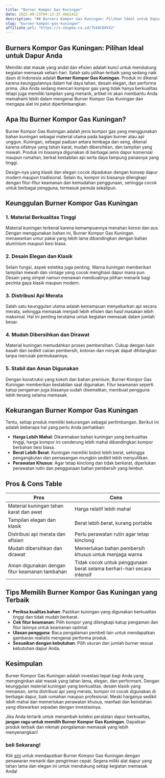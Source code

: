 ```yaml
---
title: "Burner Kompor Gas Kuningan"
date: 2025-09-23T04:13:37.466142Z
description: "## Burners Kompor Gas Kuningan: Pilihan Ideal untuk Dapur Anda..."
slug: "burner-kompor-gas-kuningan"
affiliate_url: "https://s.shopee.co.id/7V44C68VX2"
---
```

## Burners Kompor Gas Kuningan: Pilihan Ideal untuk Dapur Anda

Memiliki alat masak yang andal dan efisien adalah kunci untuk mendukung kegiatan memasak sehari-hari. Salah satu pilihan terbaik yang sedang naik daun di Indonesia adalah **Burner Kompor Gas Kuningan**. Produk ini dikenal karena keunggulannya dalam hal daya tahan, desain elegan, dan performa prima. Jika Anda sedang mencari kompor gas yang tidak hanya berkualitas tetapi juga memiliki tampilan yang menarik, artikel ini akan membantu Anda memahami lebih dalam mengenai Burner Kompor Gas Kuningan dan mengapa alat ini patut dipertimbangkan.

## Apa Itu Burner Kompor Gas Kuningan?

Burner Kompor Gas Kuningan adalah jenis kompor gas yang menggunakan bahan kuningan sebagai material utama pada bagian burner atau api unggun. Kuningan, sebagai paduan antara tembaga dan seng, dikenal karena sifatnya yang tahan karat, mudah dibersihkan, dan tampilan yang mewah. Produk ini biasanya digunakan di berbagai jenis dapur komersial maupun rumahan, berkat kestabilan api serta daya tampung panasnya yang tinggi.

Design-nya yang klasik dan elegan cocok dipadukan dengan konsep dapur modern maupun tradisional. Selain itu, kompor ini biasanya dilengkapi dengan fitur-fitur keamanan dan kemudahan penggunaan, sehingga cocok untuk berbagai pengguna, termasuk pemula sekalipun.

## Keunggulan Burner Kompor Gas Kuningan

### 1. Material Berkualitas Tinggi

Material kuningan terkenal karena kemampuannya menahan korosi dan aus. Dengan menggunakan bahan ini, Burner Kompor Gas Kuningan menawarkan umur pakai yang lebih lama dibandingkan dengan bahan aluminium maupun besi biasa.

### 2. Desain Elegan dan Klasik

Selain fungsi, aspek estetika juga penting. Warna kuningan memberikan tampilan mewah dan vintage yang cocok menghiasi dapur mana pun. Desain yang simpel namun menawan membuatnya pilihan menarik bagi pecinta gaya klasik maupun modern.

### 3. Distribusi Api Merata

Salah satu keunggulan utama adalah kemampuan menyebarkan api secara merata, sehingga memasak menjadi lebih efisien dan hasil masakan lebih maksimal. Hal ini penting terutama untuk kegiatan memasak dalam jumlah besar.

### 4. Mudah Dibersihkan dan Dirawat

Material kuningan memudahkan proses pembersihan. Cukup dengan kain basah dan sedikit cairan pembersih, kotoran dan minyak dapat dihilangkan tanpa merusak permukaannya.

### 5. Stabil dan Aman Digunakan

Dengan konstruksi yang kokoh dan bahan premium, Burner Kompor Gas Kuningan memberikan kestabilan saat digunakan. Fitur keamanan seperti katup pengaman juga biasanya sudah disematkan, membuat pengguna lebih tenang selama memasak.

## Kekurangan Burner Kompor Gas Kuningan

Tentu, setiap produk memiliki kekurangan sebagai pertimbangan. Berikut ini adalah beberapa hal yang perlu Anda perhatikan:

- **Harga Lebih Mahal**: Dikarenakan bahan kuningan yang berkualitas tinggi, harga kompor ini cenderung lebih mahal dibandingkan kompor berbahan besi biasa.
- **Berat Lebih Berat**: Kuningan memiliki bobot lebih berat, sehingga pengangkutan dan pemasangan mungkin sedikit lebih menyulitkan.
- **Perawatan Khusus**: Agar tetap kinclong dan tidak berkarat, diperlukan perawatan rutin dan penggunaan bahan pembersih yang lembut.

## Pros & Cons Table

| **Pros**                                               | **Cons**                                             |
|--------------------------------------------------------|-----------------------------------------------------|
| Material kuningan tahan karat dan awet                | Harga relatif lebih mahal                         |
| Tampilan elegan dan klasik                           | Berat lebih berat, kurang portable                |
| Distribusi api merata dan efisien                     | Perlu perawatan rutin agar tetap kinclong         |
| Mudah dibersihkan dan dirawat                        | Memerlukan bahan pembersih khusus untuk menjaga warna  |
| Aman digunakan dengan fitur keamanan tambahan       | Tidak cocok untuk penggunaan berat selama berhari-hari secara intensif |

## Tips Memilih Burner Kompor Gas Kuningan yang Terbaik

- **Periksa kualitas bahan**: Pastikan kuningan yang digunakan berkualitas tinggi dan tidak mudah berkarat.
- **Cek fitur keamanan**: Pilih kompor yang dilengkapi katup pengaman dan fitur lainnya untuk keamanan optimal.
- **Ulasan pengguna**: Baca pengalaman pembeli lain untuk mendapatkan gambaran realistis mengenai performa produk.
- **Sesuaikan dengan kebutuhan**: Pilih ukuran dan jumlah burner sesuai kebutuhan dapur Anda.

## Kesimpulan

Burner Kompor Gas Kuningan adalah investasi tepat bagi Anda yang menginginkan alat masak yang tahan lama, elegan, dan performant. Dengan keunggulan material kuningan yang berkualitas, desain klasik yang menawan, serta distribusi api yang merata, kompor ini cocok digunakan di berbagai dapur, baik rumahan maupun profesional. Meski harganya sedikit lebih mahal dan memerlukan perawatan khusus, manfaat dan keindahan yang ditawarkan sepadan dengan investasinya.

Jika Anda tertarik untuk menambah koleksi peralatan dapur berkualitas, **jangan ragu untuk memilih Burner Kompor Gas Kuningan**. Dapatkan produk terbaik dan nikmati pengalaman memasak yang lebih menyenangkan!

### beli Sekarang!  
Klik [sini](https://s.shopee.co.id/7V44C68VX2) untuk mendapatkan Burner Kompor Gas Kuningan dengan penawaran menarik dan pengiriman cepat. Segera miliki alat dapur yang tahan lama dan elegan ini untuk mendukung setiap kegiatan memasak Anda!
